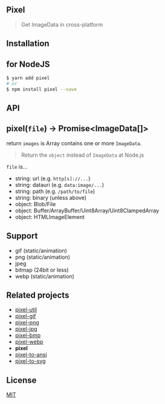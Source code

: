 Pixel
---

> Get ImageData in cross-platform

Installation
---

## for NodeJS
```bash
$ yarn add pixel
# or
$ npm install pixel --save
```

API
---

## pixel(`file`) -> Promise<ImageData[]>

return `images` is Array contains one or more `ImageData`.
> Return the `object` instead of `ImageData` at Node.js

`file` is...
* string: url (e.g. `http[s]://...`)
* string: datauri (e.g. `data:image/...`)
* string: path (e.g. `/path/to/file`)
* string: binary (unless above)
* object: Blob/File
* object: Buffer/ArrayBuffer/Uint8Array/Uint8ClampedArray
* object: HTMLImageElement

## Support
* gif (static/animation)
* png (static/animation)
* jpeg
* bitmap (24bit or less)
* webp (static/animation)

Related projects
---
* [pixel-util](https://github.com/59naga/pixel-util/)
* [pixel-gif](https://github.com/59naga/pixel-gif-/)
* [pixel-png](https://github.com/59naga/pixel-png/)
* [pixel-jpg](https://github.com/59naga/pixel-jpg/)
* [pixel-bmp](https://github.com/59naga/pixel-bmp/)
* [pixel-webp](https://github.com/59naga/pixel-webp/)
* __pixel__
* [pixel-to-ansi](https://github.com/59naga/pixel-to-ansi/)
* [pixel-to-svg](https://github.com/59naga/pixel-to-svg/)

License
---
[MIT][License]

[License]: http://59naga.mit-license.org/
